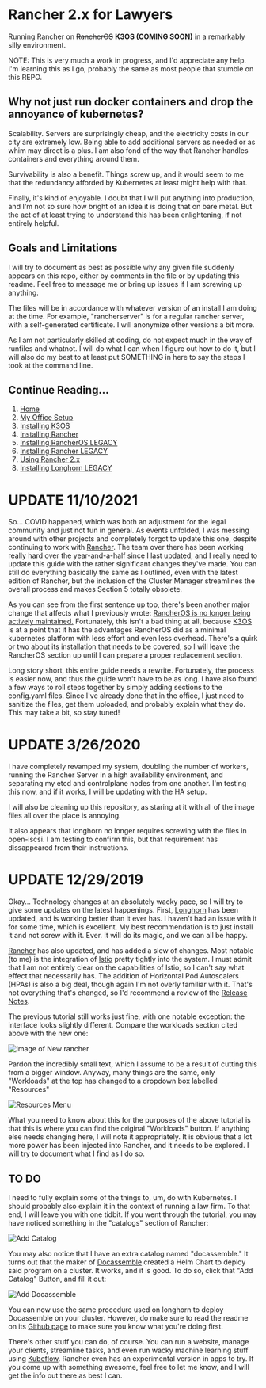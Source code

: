 # Rancher 2.x for Lawyers

Running Rancher on ~~RancherOS~~ **K3OS (COMING SOON)** in a remarkably silly environment.

NOTE: This is very much a work in progress, and I'd appreciate any help. I'm learning this as I go, probably the same as most people that stumble on this REPO.

## Why not just run docker containers and drop the annoyance of kubernetes?

Scalability. Servers are surprisingly cheap, and the electricity costs in our city are extremely low. Being able to add additional servers as needed or as whim may direct is a plus. I am also fond of the way that Rancher handles containers and everything around them.

Survivability is also a benefit. Things screw up, and it would seem to me that the redundancy afforded by Kubernetes at least might help with that.

Finally, it's kind of enjoyable. I doubt that I will put anything into production, and I'm not so sure how bright of an idea it is doing that on bare metal. But the act of at least trying to understand this has been enlightening, if not entirely helpful.

## Goals and Limitations

I will try to document as best as possible why any given file suddenly appears on this repo, either by comments in the file or by updating this readme. Feel free to message me or bring up issues if I am screwing up anything.

The files will be in accordance with whatever version of an install I am doing at the time. For example, "rancherserver" is for a regular rancher server, with a self-generated certificate. I will anonymize other versions a bit more.

As I am not particularly skilled at coding, do not expect much in the way of runfiles and whatnot. I will do what I can when I figure out how to do it, but I will also do my best to at least put SOMETHING in here to say the steps I took at the command line.

## Continue Reading...

1. [Home](https://github.com/tlfjar/rancher-projects/blob/master/README.md)
2. [My Office Setup](https://github.com/tlfjar/rancher-projects/blob/master/office-setup/office-setup.md)
3. [Installing K3OS](https://github.com/tlfjar/rancher-projects/blob/master/Install-RancherOS/Install-RancherOS.md)
4. [Installing Rancher](https://github.com/tlfjar/rancher-projects/blob/master/Install-Rancher-Server/Install-Rancher-Server.md)
5. [Installing RancherOS LEGACY](https://github.com/tlfjar/rancher-projects/blob/master/Install-RancherOS-Legacy/Install-RancherOS.md)
6. [Installing Rancher LEGACY](https://github.com/tlfjar/rancher-projects/blob/master/Install-Rancher-Server-Legacy/Install-Rancher-Server.md)
7. [Using Rancher 2.x](https://github.com/tlfjar/rancher-projects/blob/master/Using-Rancher/Using-Rancher.md)
8. [Installing Longhorn LEGACY](https://github.com/tlfjar/rancher-projects/blob/master/Installing-Longhorn-Legacy/Installing-Longhorn.md)

# UPDATE 11/10/2021

So... COVID happened, which was both an adjustment for the legal community and just not fun in general. As events unfolded, I was messing around with other projects and completely forgot to update this one, despite continuing to work with [Rancher](https://github.com/rancher/rancher). The team over there has been working really hard over the year-and-a-half since I last updated, and I really need to update this guide with the rather significant changes they've made. You can still do everything basically the same as I outlined, even with the latest edition of Rancher, but the inclusion of the Cluster Manager streamlines the overall process and makes Section 5 totally obsolete.

As you can see from the first sentence up top, there's been another major change that affects what I previously wrote: [RancherOS is no longer being actively maintained.](https://rancher.com/docs/os/v1.x/en/support/) Fortunately, this isn't a bad thing at all, because [K3OS](https://github.com/rancher/k3os) is at a point that it has the advantages RancherOS did as a minimal kubernetes platform with less effort and even less overhead. There's a quirk or two about its installation that needs to be covered, so I will leave the RancherOS section up until I can prepare a proper replacement section.

Long story short, this entire guide needs a rewrite. Fortunately, the process is easier now, and thus the guide won't have to be as long. I have also found a few ways to roll steps together by simply adding sections to the config.yaml files. Since I've already done that in the office, I just need to sanitize the files, get them uploaded, and probably explain what they do. This may take a bit, so stay tuned!

# UPDATE 3/26/2020

I have completely revamped my system, doubling the number of workers, running the Rancher Server in a high availability environment, and separating my etcd and controlplane nodes from one another. I'm testing this now, and if it works, I will be updating with the HA setup.

I will also be cleaning up this repository, as staring at it with all of the image files all over the place is annoying.

It also appears that longhorn no longer requires screwing with the files in open-iscsi. I am testing to confirm this, but that requirement has dissappeared from their instructions.

# UPDATE 12/29/2019

Okay... Technology changes at an absolutely wacky pace, so I will try to give some updates on the latest happenings. First, [Longhorn](https://github.com/longhorn/longhorn) has been updated, and is working better than it ever has. I haven't had an issue with it for some time, which is excellent. My best recommendation is to just install it and not screw with it. Ever. It will do its magic, and we can all be happy.

[Rancher](https://github.com/rancher/rancher) has also updated, and has added a slew of changes. Most notable (to me) is the integration of [Istio](https://github.com/istio/istio) pretty tightly into the system. I must admit that I am not entirely clear on the capabilities of Istio, so I can't say what effect that necessarily has. The addition of Horizontal Pod Autoscalers (HPAs) is also a big deal, though again I'm not overly familiar with it. That's not everything that's changed, so I'd recommend a review of the [Release Notes](https://github.com/rancher/rancher/releases/tag/v2.3.3).

The previous tutorial still works just fine, with one notable exception: the interface looks slightly different. Compare the workloads section cited above with the new one:

![Image of New rancher](https://raw.githubusercontent.com/tlfjar/rancher-projects/master/Images/New%20Rancher%20Project%20Screen.png)

Pardon the incredibly small text, which I assume to be a result of cutting this from a bigger window. Anyway, many things are the same, only "Workloads" at the top has changed to a dropdown box labelled "Resources"

![Resources Menu](https://raw.githubusercontent.com/tlfjar/rancher-projects/master/Images/Resources%20Page.png)

What you need to know about this for the purposes of the above tutorial is that this is where you can find the original "Workloads" button. If anything else needs changing here, I will note it appropriately. It is obvious that a lot more power has been injected into Rancher, and it needs to be explored. I will try to document what I find as I do so.

## TO DO

I need to fully explain some of the things to, um, do with Kubernetes. I should probably also explain it in the context of running a law firm. To that end, I will leave you with one tidbit. If you went through the tutorial, you may have noticed something in the "catalogs" section of Rancher:

![Add Catalog](https://github.com/tlfjar/rancher-projects/blob/master/Images/Catalog%20Screen.png?raw=true)

You may also notice that I have an extra catalog named "docassemble." It turns out that the maker of [Docassemble](https://github.com/jhpyle/docassemble) created a Helm Chart to deploy said program on a cluster. It works, and it is good. To do so, click that "Add Catalog" Button, and fill it out:

![Add Docassemble](https://github.com/tlfjar/rancher-projects/blob/master/Images/Add%20Chart.png?raw=true)

You can now use the same procedure used on longhorn to deploy Docassemble on your cluster. However, do make sure to read the readme on its [Github page](https://github.com/jhpyle/charts) to make sure you know what you're doing first.

There's other stuff you can do, of course. You can run a website, manage your clients, streamline tasks, and even run wacky machine learning stuff using [Kubeflow](https://www.kubeflow.org/). Rancher even has an experimental version in apps to try. If you come up with something awesome, feel free to let me know, and I will get the info out there as best I can.
